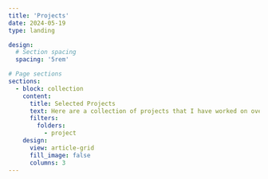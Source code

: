 ```yaml
---
title: 'Projects'
date: 2024-05-19
type: landing

design:
  # Section spacing
  spacing: '5rem'

# Page sections
sections:
  - block: collection
    content:
      title: Selected Projects
      text: Here are a collection of projects that I have worked on over the years.
      filters:
        folders:
          - project
    design:
      view: article-grid
      fill_image: false
      columns: 3
---
```

